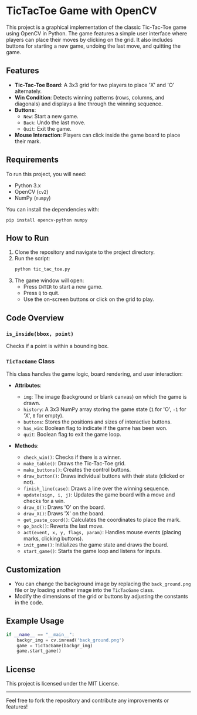# TicTacToe Game with OpenCV

This project is a graphical implementation of the classic Tic-Tac-Toe game using OpenCV in Python. The game features a simple user interface where players can place their moves by clicking on the grid. It also includes buttons for starting a new game, undoing the last move, and quitting the game.

## Features
- **Tic-Tac-Toe Board**: A 3x3 grid for two players to place 'X' and 'O' alternately.
- **Win Condition**: Detects winning patterns (rows, columns, and diagonals) and displays a line through the winning sequence.
- **Buttons**: 
  - `New`: Start a new game.
  - `Back`: Undo the last move.
  - `Quit`: Exit the game.
- **Mouse Interaction**: Players can click inside the game board to place their mark.

## Requirements
To run this project, you will need:
- Python 3.x
- OpenCV (`cv2`)
- NumPy (`numpy`)

You can install the dependencies with:
```
pip install opencv-python numpy
```

## How to Run
1. Clone the repository and navigate to the project directory.
2. Run the script:
   ```bash
   python tic_tac_toe.py
   ```
3. The game window will open:
   - Press `ENTER` to start a new game.
   - Press `Q` to quit.
   - Use the on-screen buttons or click on the grid to play.

## Code Overview

### `is_inside(bbox, point)`
Checks if a point is within a bounding box.

### `TicTacGame` Class
This class handles the game logic, board rendering, and user interaction:
- **Attributes**:
  - `img`: The image (background or blank canvas) on which the game is drawn.
  - `history`: A 3x3 NumPy array storing the game state (`1` for 'O', `-1` for 'X', `0` for empty).
  - `buttons`: Stores the positions and sizes of interactive buttons.
  - `has_win`: Boolean flag to indicate if the game has been won.
  - `quit`: Boolean flag to exit the game loop.
  
- **Methods**:
  - `check_win()`: Checks if there is a winner.
  - `make_table()`: Draws the Tic-Tac-Toe grid.
  - `make_buttons()`: Creates the control buttons.
  - `draw_button()`: Draws individual buttons with their state (clicked or not).
  - `finish_line(case)`: Draws a line over the winning sequence.
  - `update(sign, i, j)`: Updates the game board with a move and checks for a win.
  - `draw_O()`: Draws 'O' on the board.
  - `draw_X()`: Draws 'X' on the board.
  - `get_paste_coord()`: Calculates the coordinates to place the mark.
  - `go_back()`: Reverts the last move.
  - `act(event, x, y, flags, param)`: Handles mouse events (placing marks, clicking buttons).
  - `init_game()`: Initializes the game state and draws the board.
  - `start_game()`: Starts the game loop and listens for inputs.

## Customization
- You can change the background image by replacing the `back_ground.png` file or by loading another image into the `TicTacGame` class.
- Modify the dimensions of the grid or buttons by adjusting the constants in the code.

## Example Usage
```python
if __name__ == "__main__":
    backgr_img = cv.imread('back_ground.png')
    game = TicTacGame(backgr_img)
    game.start_game()
```

## License
This project is licensed under the MIT License.

---

Feel free to fork the repository and contribute any improvements or features!
